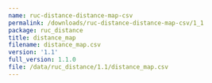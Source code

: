 ```yaml
---
name: ruc-distance-distance-map-csv
permalink: /downloads/ruc-distance-distance-map-csv/1_1
package: ruc_distance
title: distance_map
filename: distance_map.csv
version: '1.1'
full_version: 1.1.0
file: /data/ruc_distance/1.1/distance_map.csv
---
```

